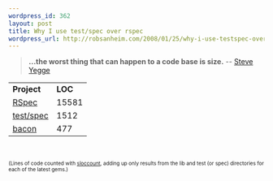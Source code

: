 ```yaml
--- 
wordpress_id: 362
layout: post
title: Why I use test/spec over rspec
wordpress_url: http://robsanheim.com/2008/01/25/why-i-use-testspec-over-rspec/
---
```

<blockquote><strong>...the worst thing that can happen to a code base is size.</strong> -- <a href="http://steve-yegge.blogspot.com/2007/12/codes-worst-enemy.html">Steve Yegge</a></blockquote>

<table>
  <tr>
    <td><strong>Project</strong></td>   <td><strong>LOC</strong></td>
</tr>
<tr>
    <td><a href="http://rspec.info/">RSpec</a></td>     <td>15581</td>
</tr>
<tr>
    <td><a href="http://chneukirchen.org/repos/testspec/README">test/spec</a></td> <td>1512</td>
</tr>
<tr>
    <td><a href="http://www.ruby-forum.com/topic/137928">bacon</a></td>     <td>477</td>
</tr>
</table>

<br />

<span style="font-size:x-small">(Lines of code counted with <a href="http://www.dwheeler.com/sloccount/">sloccount</a>, adding up only results from the lib and test (or spec) directories for each of the latest gems.)</span>
